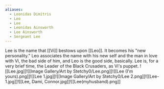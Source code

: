 ```yaml
---
aliases:
  - Leonidas Dimitris
  - Leo
  - Lee
  - Leonidas Ainsworth
  - Lee Ainsworth
  - Sergeant Lee
---
```

Lee is the name that [[Vi]] bestows upon [[Leo]]. It becomes his "new personality." Leo associates the name with his new self and the man in love with Vi, the bad side of him, and Leo is the good side, basically. Lee is, for a very brief time, the Leader of the Black Crusaders, as Vi's puppet.
![[Lee.jpg]]![[Image Gallery/Art by Stetchy0/Lee.png]]![[Lee (I'm yours).png]]![[Lee 1.jpg]]![[Image Gallery/Art by Stetchy0/Lee 2.png]]![[Lee-1.jpg]]![[Lee, Dami, Connor.jpg]]![[Lee(myhusband).png]]